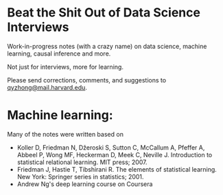 # Beat the Shit Out of Data Science Interviews 

Work-in-progress notes (with a crazy name) on data science, machine learning, causal inference and more. 

Not just for interviews, more for learning. 

Please send corrections, comments, and suggestions to qyzhong@mail.harvard.edu.

# Machine learning:

Many of the notes were written based on 
* Koller D, Friedman N, Džeroski S, Sutton C, McCallum A, Pfeffer A, Abbeel P, Wong MF, Heckerman D, Meek C, Neville J. Introduction to statistical relational learning. MIT press; 2007. 
* Friedman J, Hastie T, Tibshirani R. The elements of statistical learning. New York: Springer series in statistics; 2001. 
* Andrew Ng's deep learning course on Coursera

 
